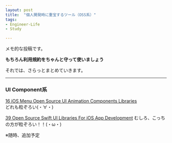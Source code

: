 ```yaml
---
layout: post
title:  "個人開発時に重宝するツール（OSS系）"
tags:
- Engineer-Life
- Study

---
```

メモ的な投稿です。

**もちろん利用規約をちゃんと守って使いましょう**

それでは、さらっとまとめていきます。

----------

### UI Component系

[16 iOS Menu Open Source UI Animation Components Libraries](https://uxplanet.org/16-ios-menu-open-source-ui-animation-components-libraries-swift-obj-c-75b0c3f7dcc8)  
どれも粒ぞろい(・∀・)

[39 Open Source Swift UI Libraries For iOS App Development](https://medium.mybridge.co/39-open-source-swift-ui-libraries-for-ios-app-development-da1f8dc61a0f)
むしろ、こっちの方が粒ぞろい！！(・ω・)


※随時、追加予定
